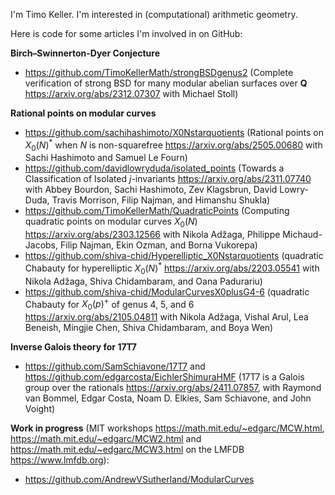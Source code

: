 I'm Timo Keller. I'm interested in (computational) arithmetic geometry.

Here is code for some articles I'm involved in on GitHub:

**Birch–Swinnerton-Dyer Conjecture**

* https://github.com/TimoKellerMath/strongBSDgenus2 (Complete verification of strong BSD for many modular abelian surfaces over __Q__ https://arxiv.org/abs/2312.07307 with Michael Stoll)

**Rational points on modular curves**

* https://github.com/sachihashimoto/X0Nstarquotients (Rational points on $X_0(N)^*$ when $N$ is non-squarefree https://arxiv.org/abs/2505.00680 with Sachi Hashimoto and Samuel Le Fourn)
* https://github.com/davidlowryduda/isolated_points (Towards a Classification of Isolated $j$-invariants https://arxiv.org/abs/2311.07740 with Abbey Bourdon, Sachi Hashimoto, Zev Klagsbrun, David Lowry-Duda, Travis Morrison, Filip Najman, and Himanshu Shukla)
* https://github.com/TimoKellerMath/QuadraticPoints (Computing quadratic points on modular curves $X_0(N)$ https://arxiv.org/abs/2303.12566 with Nikola Adžaga, Philippe Michaud-Jacobs, Filip Najman, Ekin Ozman, and Borna Vukorepa)
* https://github.com/shiva-chid/Hyperelliptic_X0Nstarquotients (quadratic Chabauty for hyperelliptic $X_0(N)^*$ https://arxiv.org/abs/2203.05541 with Nikola Adžaga, Shiva Chidambaram, and Oana Padurariu)
* https://github.com/shiva-chid/ModularCurvesX0plusG4-6 (quadratic Chabauty for $X_0(p)^+$ of genus 4, 5, and 6 https://arxiv.org/abs/2105.04811 with Nikola Adžaga, Vishal Arul, Lea Beneish, Mingjie Chen, Shiva Chidambaram, and Boya Wen)

**Inverse Galois theory for 17T7**

* https://github.com/SamSchiavone/17T7 and https://github.com/edgarcosta/EichlerShimuraHMF (17T7 is a Galois group over the rationals https://arxiv.org/abs/2411.07857, with Raymond van Bommel, Edgar Costa, Noam D. Elkies, Sam Schiavone, and John Voight)

**Work in progress** (MIT workshops https://math.mit.edu/~edgarc/MCW.html, https://math.mit.edu/~edgarc/MCW2.html and https://math.mit.edu/~edgarc/MCW3.html on the LMFDB https://www.lmfdb.org):
* https://github.com/AndrewVSutherland/ModularCurves
